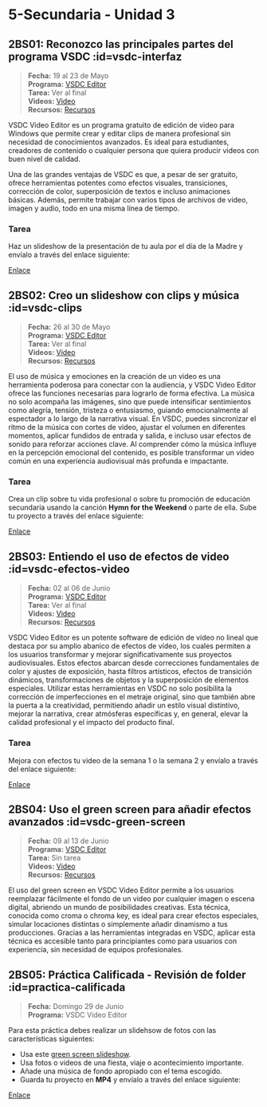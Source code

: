 # 5-Secundaria - Unidad 3

## 2BS01: Reconozco las principales partes del programa VSDC :id=vsdc-interfaz

> <i class="bi bi-calendar"></i> **Fecha:** 19 al 23 de Mayo<br><i class="bi bi-window-desktop"></i> **Programa:** [VSDC Editor](https://www.videosoftdev.com/)<br><i class="bi bi-calendar-check"></i> **Tarea:** Ver al final<br><i class="bi bi-play-btn"></i> **Videos:** [Video](https://www.youtube.com/watch?v=h6OXLOHPC4o)<br><i class="bi bi-briefcase"></i> **Recursos:** [Recursos](https://drive.google.com/drive/folders/1IAVg1vC0uFupTV1WnKcwjR4tm0hwY9Hj?usp=sharing)

VSDC Video Editor es un programa gratuito de edición de video para Windows que permite crear y editar clips de manera profesional sin necesidad de conocimientos avanzados. Es ideal para estudiantes, creadores de contenido o cualquier persona que quiera producir videos con buen nivel de calidad.

Una de las grandes ventajas de VSDC es que, a pesar de ser gratuito, ofrece herramientas potentes como efectos visuales, transiciones, corrección de color, superposición de textos e incluso animaciones básicas. Además, permite trabajar con varios tipos de archivos de video, imagen y audio, todo en una misma línea de tiempo.

### Tarea

Haz un slideshow de la presentación de tu aula por el día de la Madre y envíalo a través del enlace siguiente:

[Enlace](https://mariareinista-my.sharepoint.com/:f:/g/personal/admin_mrc_edu_pe/EnZNAPB5PlxLlR53rpEMM8sBHFdruPhjW-6QA8iJew5zNg)

## 2BS02: Creo un slideshow con clips y música :id=vsdc-clips

> <i class="bi bi-calendar"></i> **Fecha:** 26 al 30 de Mayo<br><i class="bi bi-window-desktop"></i> **Programa:** [VSDC Editor](https://www.videosoftdev.com/)<br><i class="bi bi-calendar-check"></i> **Tarea:** Ver al final<br><i class="bi bi-play-btn"></i> **Videos:** [Video](https://www.youtube.com/watch?v=h6OXLOHPC4o)<br><i class="bi bi-briefcase"></i> **Recursos:** [Recursos](https://drive.google.com/drive/folders/1IAVg1vC0uFupTV1WnKcwjR4tm0hwY9Hj?usp=sharing)

El uso de música y emociones en la creación de un video es una herramienta poderosa para conectar con la audiencia, y VSDC Video Editor ofrece las funciones necesarias para lograrlo de forma efectiva. La música no solo acompaña las imágenes, sino que puede intensificar sentimientos como alegría, tensión, tristeza o entusiasmo, guiando emocionalmente al espectador a lo largo de la narrativa visual. En VSDC, puedes sincronizar el ritmo de la música con cortes de video, ajustar el volumen en diferentes momentos, aplicar fundidos de entrada y salida, e incluso usar efectos de sonido para reforzar acciones clave. Al comprender cómo la música influye en la percepción emocional del contenido, es posible transformar un video común en una experiencia audiovisual más profunda e impactante.

### Tarea

Crea un clip sobre tu vida profesional o sobre tu promoción de educación secundaria usando la canción **Hymn for the Weekend** o parte de ella. Sube tu proyecto a través del enlace siguiente:

[Enlace](https://mariareinista-my.sharepoint.com/:f:/g/personal/admin_mrc_edu_pe/EvOUSPVdDmJFk5Po7QoXtMkBkipFOtbyPsPTLClDcYAgsQ)

<div class="currentTheme">

## 2BS03: Entiendo el uso de efectos de video :id=vsdc-efectos-video

> <i class="bi bi-calendar"></i> **Fecha:** 02 al 06 de Junio<br><i class="bi bi-window-desktop"></i> **Programa:** [VSDC Editor](https://www.videosoftdev.com/)<br><i class="bi bi-calendar-check"></i> **Tarea:** Ver al final<br><i class="bi bi-play-btn"></i> **Videos:** [Video](https://www.youtube.com/watch?v=Drv7U7dAxG8)<br><i class="bi bi-briefcase"></i> **Recursos:** [Recursos](https://drive.google.com/drive/folders/1IAVg1vC0uFupTV1WnKcwjR4tm0hwY9Hj?usp=sharing)

VSDC Video Editor es un potente software de edición de vídeo no lineal que destaca por su amplio abanico de efectos de vídeo, los cuales permiten a los usuarios transformar y mejorar significativamente sus proyectos audiovisuales. Estos efectos abarcan desde correcciones fundamentales de color y ajustes de exposición, hasta filtros artísticos, efectos de transición dinámicos, transformaciones de objetos y la superposición de elementos especiales. Utilizar estas herramientas en VSDC no solo posibilita la corrección de imperfecciones en el metraje original, sino que también abre la puerta a la creatividad, permitiendo añadir un estilo visual distintivo, mejorar la narrativa, crear atmósferas específicas y, en general, elevar la calidad profesional y el impacto del producto final.

### Tarea

Mejora con efectos tu video de la semana 1 o la semana 2 y envíalo a través del enlace siguiente:

[Enlace](https://mariareinista-my.sharepoint.com/:f:/g/personal/admin_mrc_edu_pe/Et8L4_cFrLlHq5UcJICdUmkBLOLM58UhNZjzrJUegNCRRQ)

</div>

## 2BS04: Uso el green screen para añadir efectos avanzados :id=vsdc-green-screen

> <i class="bi bi-calendar"></i> **Fecha:** 09 al 13 de Junio<br><i class="bi bi-window-desktop"></i> **Programa:** [VSDC Editor](https://www.videosoftdev.com/)<br><i class="bi bi-calendar-check"></i> **Tarea:** Sin tarea<br><i class="bi bi-play-btn"></i> **Videos:** [Video](https://www.youtube.com/watch?v=d7Bwj_Wgxvk)<br><i class="bi bi-briefcase"></i> **Recursos:** [Recursos](https://drive.google.com/drive/folders/1IAVg1vC0uFupTV1WnKcwjR4tm0hwY9Hj?usp=sharing)

El uso del green screen en VSDC Video Editor permite a los usuarios reemplazar fácilmente el fondo de un video por cualquier imagen o escena digital, abriendo un mundo de posibilidades creativas. Esta técnica, conocida como croma o chroma key, es ideal para crear efectos especiales, simular locaciones distintas o simplemente añadir dinamismo a tus producciones. Gracias a las herramientas integradas en VSDC, aplicar esta técnica es accesible tanto para principiantes como para usuarios con experiencia, sin necesidad de equipos profesionales.

## 2BS05: Práctica Calificada - Revisión de folder :id=practica-calificada

> <i class="bi bi-calendar"></i> **Fecha:** Domingo 29 de Junio<br><i class="bi bi-window-desktop"></i> **Programa:** VSDC Video Editor

Para esta práctica debes realizar un slidehsow de fotos con las características siguientes:

- Usa este [green screen slideshow](https://www.youtube.com/watch?v=RkvrITTBEUA).
- Usa fotos o videos de una fiesta, viaje o acontecimiento importante.
- Añade una música de fondo apropiado con el tema escogido.
- Guarda tu proyecto en **MP4** y envíalo a través del enlace siguiente:

[Enlace](https://mariareinista-my.sharepoint.com/:f:/g/personal/admin_mrc_edu_pe/Enup10D65LFArKF6hP83I5kBMcnKK4D7AkZFlWR58I9Ilg)